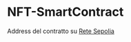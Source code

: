 # NFT-SmartContract
Address del contratto su [Rete Sepolia](https://sepolia.etherscan.io/address/0x25a1e093ca3587a0eb54bcc9de4b96633523cb73) 